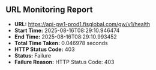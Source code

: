 ## URL Monitoring Report

- **URL:** https://api-gw1-prod1.fisglobal.com/gw/v1/health
- **Start Time:** 2025-08-16T08:29:10.946474
- **End Time:** 2025-08-16T08:29:10.993452
- **Total Time Taken:** 0.046978 seconds
- **HTTP Status Code:** 403
- **Status:** Failure
- **Failure Reason:** HTTP Status Code: 403
